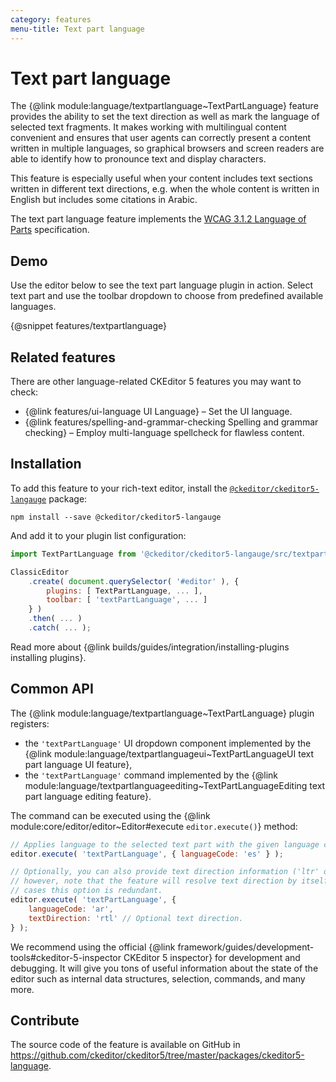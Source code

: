 ```yaml
---
category: features
menu-title: Text part language
---
```


# Text part language

The {@link module:language/textpartlanguage~TextPartLanguage} feature provides the ability to set the text direction as well as mark the language of selected text fragments. It makes working with multilingual content convenient and ensures that user agents can correctly present a content written in multiple languages, so graphical browsers and screen readers are able to identify how to pronounce text and display characters.

This feature is especially useful when your content includes text sections written in different text directions, e.g. when the whole content is written in English but includes some citations in Arabic.

The text part language feature implements the [WCAG 3.1.2 Language of Parts](https://www.w3.org/TR/UNDERSTANDING-WCAG20/meaning-other-lang-id.html) specification.

## Demo

Use the editor below to see the text part language plugin in action. Select text part and use the toolbar dropdown to choose from predefined available languages.

{@snippet features/textpartlanguage}

## Related features

There are other language-related CKEditor 5 features you may want to check:

* {@link features/ui-language UI Language}  &ndash; Set the UI language.
* {@link features/spelling-and-grammar-checking Spelling and grammar checking} &ndash; Employ multi-language spellcheck for flawless content.

## Installation

To add this feature to your rich-text editor, install the [`@ckeditor/ckeditor5-langauge`](https://www.npmjs.com/package/@ckeditor/ckeditor5-langauge) package:

```plaintext
npm install --save @ckeditor/ckeditor5-langauge
```

And add it to your plugin list configuration:

```js
import TextPartLanguage from '@ckeditor/ckeditor5-langauge/src/textpartlanguage';

ClassicEditor
	.create( document.querySelector( '#editor' ), {
		plugins: [ TextPartLanguage, ... ],
		toolbar: [ 'textPartLanguage', ... ]
	} )
	.then( ... )
	.catch( ... );
```

<info-box info>
	Read more about {@link builds/guides/integration/installing-plugins installing plugins}.
</info-box>

## Common API

The {@link module:language/textpartlanguage~TextPartLanguage} plugin registers:

* the `'textPartLanguage'` UI dropdown component implemented by the {@link module:language/textpartlanguageui~TextPartLanguageUI text part language UI feature},
* the `'textPartLanguage'` command implemented by the {@link module:language/textpartlanguageediting~TextPartLanguageEditing text part language editing feature}.

The command can be executed using the {@link module:core/editor/editor~Editor#execute `editor.execute()`} method:

```js
// Applies language to the selected text part with the given language code.
editor.execute( 'textPartLanguage', { languageCode: 'es' } );

// Optionally, you can also provide text direction information ('ltr' or 'rtl'),
// however, note that the feature will resolve text direction by itself, so in most
// cases this option is redundant.
editor.execute( 'textPartLanguage', {
	languageCode: 'ar',
	textDirection: 'rtl' // Optional text direction.
} );
```

<info-box>
	We recommend using the official {@link framework/guides/development-tools#ckeditor-5-inspector CKEditor 5 inspector} for development and debugging. It will give you tons of useful information about the state of the editor such as internal data structures, selection, commands, and many more.
</info-box>

## Contribute

The source code of the feature is available on GitHub in https://github.com/ckeditor/ckeditor5/tree/master/packages/ckeditor5-language.
